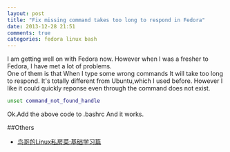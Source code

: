 ```yaml
---
layout: post
title: "Fix missing command takes too long to respond in Fedora"
date: 2013-12-28 21:51
comments: true
categories: fedora linux bash
---
```

I am getting well on with Fedora now. However when I was a fresher to Fedora, I have met a lot of problems.   
One of them is that When I type some wrong commands It will take too long to respond. It's totally different from Ubuntu,which I used before. However I like it could quickly reponse even through the command does not exist. 
```bash
unset command_not_found_handle
```
Ok.Add the above code to .bashrc And it works.

##Others
  * <a href="http://www.amazon.cn/gp/product/B003TJNO98/ref=as_li_tf_tl?ie=UTF8&camp=536&creative=3200&creativeASIN=B003TJNO98&linkCode=as2&tag=droidyue-23">鸟哥的Linux私房菜:基础学习篇</a><img src="http://ir-cn.amazon-adsystem.com/e/ir?t=droidyue-23&l=as2&o=28&a=B003TJNO98" width="1" height="1" border="0" alt="" style="border:none !important; margin:0px !important;" />


